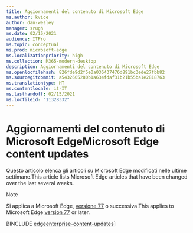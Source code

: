 ```yaml
---
title: Aggiornamenti del contenuto di Microsoft Edge
ms.author: kvice
author: dan-wesley
manager: srugh
ms.date: 02/15/2021
audience: ITPro
ms.topic: conceptual
ms.prod: microsoft-edge
ms.localizationpriority: high
ms.collection: M365-modern-desktop
description: Aggiornamenti del contenuto di Microsoft Edge
ms.openlocfilehash: 826fde9d2f5e0a036437476d891bc3ede27fbb82
ms.sourcegitcommit: a5432605280b1a634fdaf31b21b55ba1e2818763
ms.translationtype: HT
ms.contentlocale: it-IT
ms.lasthandoff: 02/15/2021
ms.locfileid: "11328332"
---
```

# <span data-ttu-id="ba209-103">Aggiornamenti del contenuto di Microsoft Edge</span><span class="sxs-lookup"><span data-stu-id="ba209-103">Microsoft Edge content updates</span></span>

<span data-ttu-id="ba209-104">Questo articolo elenca gli articoli su Microsoft Edge modificati nelle ultime settimane.</span><span class="sxs-lookup"><span data-stu-id="ba209-104">This article lists Microsoft Edge articles that have been changed over the last several weeks.</span></span>


> [!NOTE]
> <span data-ttu-id="ba209-105">Si applica a Microsoft Edge, [versione 77](https://support.microsoft.com/help/4027011/microsoft-edge-find-out-which-version-you-have?ocid=MicrosoftStore-EdgeVersion) o successiva.</span><span class="sxs-lookup"><span data-stu-id="ba209-105">This applies to Microsoft Edge [version 77](https://support.microsoft.com/help/4027011/microsoft-edge-find-out-which-version-you-have?ocid=MicrosoftStore-EdgeVersion) or later.</span></span>

[!INCLUDE [edgeenterprise-content-updates](./includes/edgeenterprise-content-updates.md)]
